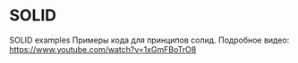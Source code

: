 # SOLID
SOLID examples 
Примеры кода для принципов солид.
Подробное видео: https://www.youtube.com/watch?v=1xGmFBoTrO8

